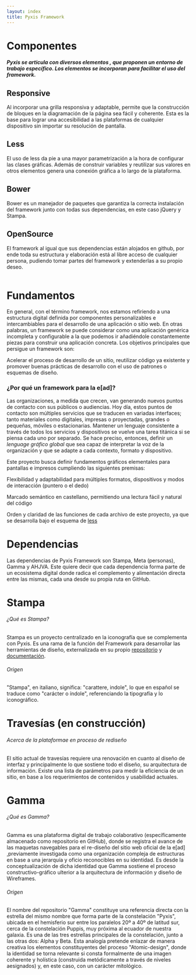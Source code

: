 ```yaml
---
layout: index
title: Pyxis Framework
---
```


<div class='fondo-blanco'>
  <div class='pag'>
    <div class='fila'>
      <h1 class='rojo fino centrado grande'>Componentes</h1>
      <h5 class='centrado'>Pyxis se articula con diversos elementos , que proponen un entorno de trabajo específico. Los elementos se incorporan para facilitar el uso del framework.</h5>
      <div class='col-lg-3 col-md-3 col-sm-3 oculto-xs centrado'>
        <i class="icn icn-light icn-pc icn-xl"></i>  <i class="icn icn-light icn-tablet icn-xl"></i> <i class="icn icn-light icn-movil icn-xl"></i>
        <h2 class='rojo'>Responsive</h2>
        <p class='parrafo-izquierdo sans'>Al incorporar una grilla responsiva y adaptable, permite que la construcción de bloques en la diagramación de la página sea fácil y coherente. Esta es la base para lograr una accesibilidad a las plataformas de cualquier dispositivo sin importar su resolución de pantalla.</p>
      </div>
      <div class='col-lg-3 col-md-3 col-sm-3 oculto-xs centrado'>
        <span class="icn icn-light icn-less icn-xl"></span> 
        <h2 class='rojo'>Less</h2>
        <p class='parrafo-izquierdo sans'>El uso de less da pie a una mayor parametrización a la hora de configurar las clases gráficas. Además de construir variables y reutilizar sus valores en otros elementos genera una conexión gráfica a lo largo de la plataforma.</p>
      </div>
      <div class='col-lg-3 col-md-3 col-sm-3 oculto-xs centrado'>
        <span class="icn icn-light icn-bower icn-xl"></span> 
        <h2 class='rojo'>Bower</h2>
        <p class='parrafo-izquierdo sans'>Bower es un manejador de paquetes que garantiza la correcta instalación del framework junto con todas sus dependencias, en este caso jQuery y Stampa. </p>
      </div>
      <div class='col-lg-3 col-md-3 col-sm-3 oculto-xs centrado'>
        <span class="icn icn-light icn-codigo icn-xl"></span>
        <h2 class='rojo'>OpenSource</h2>
        <p class='parrafo-izquierdo sans'>El framework al igual que sus dependencias están alojados en github, por ende toda su estructura y elaboración está al libre acceso de cualquier persona, pudiendo tomar partes del framework y extenderlas a su propio deseo.</p>
      </div>
      <div class="index-responsive">
        <img class='w100' src="img/pyxis-interactive.gif" alt="">        
      </div>
    </div>
  </div>
</div>
<div class='ruido sombra-interior'>
  <div class='pag'>
      <h1 class='rojo fino centrado grande'>Fundamentos</h1>
      <p class="sm">En general, con el término framework, nos estamos refiriendo a una estructura digital definida por componentes personalizables e intercambiables para el desarrollo de una aplicación o sitio web. En otras palabras, un framework se puede considerar como una aplicación genérica incompleta y configurable a la que podemos ir añadiéndole constantemente piezas para construir una aplicación concreta.
      Los objetivos principales que persigue un framework son:</p>
      <p class="grueso gris">Acelerar el proceso de desarrollo de un sitio, reutilizar código ya existente y promover buenas prácticas de desarrollo con el uso de patrones o esquemas de diseño.</p>
      <h3 class='rojo fino centrado'>¿Por qué un framework para la e[ad]?</h3>
      <p>Las organizaciones, a medida que crecen, van generando nuevos puntos de contacto con sus públicos o audiencias. Hoy día, estos puntos de contacto son múltiples servicios que se traducen en variadas interfaces; tanto materiales como digitales, impresas o proyectadas, grandes o pequeñas, móviles o estacionarias. Mantener un lenguaje consistente a través de todos los servicios y dispositivos se vuelve una tarea titánica si se piensa cada uno por separado. Se hace preciso, entonces, definir un <i>lenguage gráfico global</i> que sea capaz de interpretar la voz de la organización y que se adapte a cada contexto, formato y dispositivo.</p>
      <p>Este proyecto busca definir fundamentos gráficos elementales para pantallas e impresos cumpliendo las siguientes premisas:</p>
        <div class='fila'>
        <div class='col-md-4 centrado'>
          <i class="icn icn-xl icn-light icn-lg icn-manoarriba"></i> 
          <p class='xs parrafo-izquierdo'>Flexibilidad y adaptabilidad para múltiples formatos, dispositivos y modos de interacción (puntero o el dedo)</p>
        </div>
        <div class='col-md-4 centrado'>
          <i class="icn icn-xl icn-light icn-lg icn-lentes"></i> 
          <p class='xs parrafo-izquierdo'>Marcado semántico en castellano, permitiendo una lectura fácil y natural del código</p>
        </div>
        <div class='col-md-4 centrado'>
          <i class="icn icn-xl icn-light icn-lg icn-sitemap"></i> 
          <p class='xs parrafo-izquierdo'>Orden y claridad de las funciones de cada archivo de este proyecto, ya que se desarrolla bajo el esquema de <a href="http://lesscss.org/"><i class="icn icn-less"></i> less </a></p>
        </div>
        </div>
  </div>
</div>
<div class='fondo-blanco'>
  <div class='pag'>
    <h1 class='rojo fino centrado grande'>Dependencias</h1>
    <p>Las dependencias de Pyxis Framework son Stampa, Meta (personas), Gamma y AHJVA. Este quiere decir que cada dependencia forma parte de un ecosistema digital donde radica el complemento y alimentación directa entre las mismas, cada una desde su propia ruta en GitHub.</p>
    <div class='fila'>
      <div class='col-md-6'>
      <h1 class='rojo centrado'><i class="icn icn-light icn-lg icn-stampa"></i>Stampa</h1>
      <h6 class='rojo centrado'>¿Qué es Stampa?</h6>
      <p>Stampa es un proyecto centralizado en la iconografía que se complementa con Pyxis. Es una rama de la función del Framework para desarrollar las herramientas de diseño, externalizada en su propio <a href='#'>repositorio</a> y <a href='#'>documentación</a>.</p>
      <h6 class='rojo centrado'>Origen</h6>
      <p>"Stampa", en italiano, significa: "carattere, indole", lo que en español se traduce como "carácter o índole", referenciando la tipografía y lo iconográfico. </p>
      <h1 class='centrado rojo'><i class="icn icn-travesia icn-lg"></i> Travesías (en construcción)</h1>
      <h6 class='centrado rojo'>Acerca de la plataformae en proceso de rediseño</h6>
      <p>El sitio actual de travesías requiere una renovación en cuanto al diseño de interfaz y principalmente lo que sostiene todo el diseño, su arquitectura de información. Existe una lista de parámetros para medir la eficiencia de un sitio, en base a los requerimientos de contenidos y usabilidad actuales. </p>
      </div>
      <div class='col-md-6'>
      <h1 class='rojo centrado'><i class="icn icn-light icn-lg icn-noticias"></i>Gamma</h1>
      <h6 class='rojo centrado'>¿Qué es Gamma?</h6>
      <p>Gamma es una plataforma digital de trabajo colaborativo (específicamente almacenado como repositorio en GitHub), donde se registra el avance de las maquetas navegables para el re-diseño del sitio web oficial de la e[ad] ,previamente investigada como una organización compleja de estructuras en base a una jerarquía y oficio reconocibles en su identidad. Es desde la conceptualización de dicha identidad que Gamma sostiene el proceso constructivo-gráfico ulterior a la arquitectura de información y diseño de Wireframes.</p>
      <h6 class='rojo centrado'>Origen</h6>
      <p>El nombre del repositorio "Gamma" constituye una referencia directa con la estrella del mismo nombre que forma parte de la constelación "Pyxis", ubicada en el hemisferio sur entre los paralelos 20º a 40º de latitud sur, cerca de la constelación Puppis, muy próxima al ecuador de nuestra galaxia. Es una de las tres estrellas principales de la constelación, junto a las otras dos: Alpha y Beta.
      Esta analogía pretende enlazar de manera creativa los elementos constituyentes del proceso "Atomic-design", donde la identidad se torna relevante si consta formalmente de una imagen coherente y holística (construida metódicamente a través de niveles aesignados) y, en este caso, con un carácter mitológico. </p>
    </div>
    </div>
  </div>
</div>

